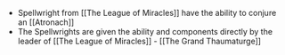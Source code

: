 - Spellwright from [[The League of Miracles]] have the ability to conjure an [[Atronach]]
- The Spellwrights are given the ability and components directly by the leader of [[The League of Miracles]] - [[The Grand Thaumaturge]]
